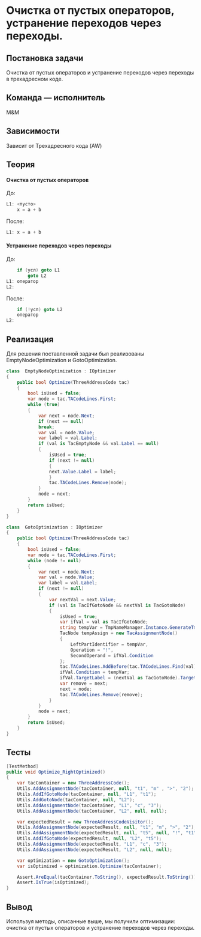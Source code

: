
# Очистка от пустых операторов, устранение переходов через переходы.

## Постановка задачи
Очистка от пустых операторов и устранение переходов через переходы в трехадресном коде.

## Команда — исполнитель
M&M

## Зависимости
Зависит от  Трехадресного кода (AW)

## Теория
#### Очистка от пустых операторов
До:
```csharp
L1: <пусто>
	x = a + b
```
После:
```csharp
L1: x = a + b
```
####  Устранение переходов через переходы
До:
```csharp
	if (усл) goto L1
		goto L2
L1: оператор
L2:
```
После:
```csharp
	if (!усл) goto L2
	оператор
L2:
```
## Реализация

Для решения поставленной задачи был реализованы EmptyNodeOptimization и GotoOptimization.

```csharp
class  EmptyNodeOptimization : IOptimizer
{
	public bool Optimize(ThreeAddressCode tac)
	{
		bool isUsed = false;
		var node = tac.TACodeLines.First;
		while (true)
		{
			var next = node.Next;
			if (next == null)
			break;
			var val = node.Value;
			var label = val.Label;
			if (val is TacEmptyNode && val.Label == null)
			{
				isUsed = true;
				if (next != null)
				{
				next.Value.Label = label;
				}
				tac.TACodeLines.Remove(node);
			}
			node = next;
		}
		return isUsed;
	}
}
```

```csharp
class  GotoOptimization : IOptimizer
{
	public bool Optimize(ThreeAddressCode tac)
	{
		bool isUsed = false;
		var node = tac.TACodeLines.First;
		while (node != null)
		{
			var next = node.Next;
			var val = node.Value;
			var label = val.Label;
			if (next != null)
			{
				var nextVal = next.Value;
				if (val is TacIfGotoNode && nextVal is TacGotoNode)
				{
					isUsed = true;
					var ifVal = val as TacIfGotoNode;
					string tempVar = TmpNameManager.Instance.GenerateTmpVariableName();
					TacNode tempAssign = new TacAssignmentNode()
					{
						LeftPartIdentifier = tempVar,
						Operation = "!",
						SecondOperand = ifVal.Condition
					};
					tac.TACodeLines.AddBefore(tac.TACodeLines.Find(val), tempAssign);
					ifVal.Condition = tempVar;
					ifVal.TargetLabel = (nextVal as TacGotoNode).TargetLabel;
					var remove = next;
					next = node;
					tac.TACodeLines.Remove(remove);
				}
			}
			node = next;
		}
		return isUsed;
	}
}
```
## Тесты

```csharp
[TestMethod]
public void Optimize_RightOptimized()
{
    var tacContainer = new ThreeAddressCode();
    Utils.AddAssignmentNode(tacContainer, null, "t1", "m" , ">", "2");
    Utils.AddIfGotoNode(tacContainer, null, "L1", "t1");
    Utils.AddGotoNode(tacContainer, null, "L2");
    Utils.AddAssignmentNode(tacContainer, "L1", "c", "3");
    Utils.AddAssignmentNode(tacContainer, "L2", null, null);

    var expectedResult = new ThreeAddressCodeVisitor();
    Utils.AddAssignmentNode(expectedResult, null, "t1", "m", ">", "2");
    Utils.AddAssignmentNode(expectedResult, null, "t5", null, "!", "t1");
    Utils.AddIfGotoNode(expectedResult, null, "L2", "t5");
    Utils.AddAssignmentNode(expectedResult, "L1", "c", "3");
    Utils.AddAssignmentNode(expectedResult, "L2", null, null);

    var optimization = new GotoOptimization();
    var isOptimized = optimization.Optimize(tacContainer);

    Assert.AreEqual(tacContainer.ToString(), expectedResult.ToString());
    Assert.IsTrue(isOptimized);
}
```

## Вывод
Используя методы, описанные выше, мы получили оптимизации: очистка от пустых операторов и устранение переходов через переходы.

